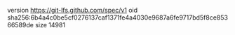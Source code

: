 version https://git-lfs.github.com/spec/v1
oid sha256:6b4a4c0be5cf0276137caf1371fe4a4030e9687a6fe9717bd5f8ce85366589de
size 14981
